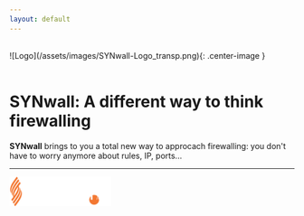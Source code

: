 ```yaml
---
layout: default
---
```

<br>
![Logo](/assets/images/SYNwall-Logo_transp.png){: .center-image }

<br>
<br>

# **SYNwall:** A different way to think firewalling

**SYNwall** brings to you a total new way to approcach firewalling: you don't have to worry anymore about rules, IP, ports... 

* * *

<a href="https://www.sorint.it"><img src="/assets/images/SorintLab_spa.png" width="180"></a>
